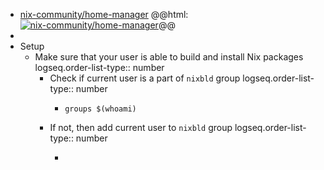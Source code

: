 - [nix-community/home-manager](https://github.com/nix-community/home-manager)
  @@html: <a href="https://github.com/nix-community/home-manager/"><img src="https://github-readme-stats-astronomer.vercel.app/api/pin/?username=nix-community&repo=home-manager&theme=tokyonight" alt="nix-community/home-manager"/></a>@@
-
- Setup
	- Make sure that your user is able to build and install Nix packages
	  logseq.order-list-type:: number
		- Check if current user is a part of `nixbld` group
		  logseq.order-list-type:: number
			- ```shell
			  groups $(whoami)
			  ```
		- If not, then add current user to `nixbld` group
		  logseq.order-list-type:: number
			- ```shell
			  ```